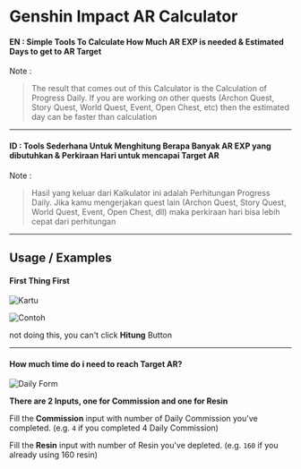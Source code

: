 # Genshin Impact AR Calculator

#### EN : Simple Tools To Calculate How Much AR EXP is needed & Estimated Days to get to AR Target
Note :
> The result that comes out of this Calculator is the Calculation of Progress Daily. If you are working on other quests (Archon Quest, Story Quest, World Quest, Event, Open Chest, etc) then the estimated day can be faster than calculation
---
#### ID : Tools Sederhana Untuk Menghitung Berapa Banyak AR EXP yang dibutuhkan & Perkiraan Hari untuk mencapai Target AR
Note :
> Hasil yang keluar dari Kalkulator ini adalah Perhitungan Progress Daily. Jika kamu mengerjakan quest lain (Archon Quest, Story Quest, World Quest, Event, Open Chest, dll) maka perkiraan hari bisa lebih cepat dari perhitungan
---
## Usage / Examples

#### First Thing First
![Kartu](https://cdn.discordapp.com/attachments/913761264369541200/1024713841885577299/usage.png)

![Contoh](https://cdn.discordapp.com/attachments/913761264369541200/1024716389581344768/akun.PNG)

not doing this, you can't click **Hitung** Button

---
#### How much time do i need to reach Target AR?

![Daily Form](https://cdn.discordapp.com/attachments/913761264369541200/1024717395006341261/daily.PNG)

**There are 2 Inputs, one for Commission and one for Resin**

Fill the **Commission** input with number of Daily Commission you've completed. (e.g. `4` if you completed 4 Daily Commission)

Fill the **Resin** input with number of Resin you've depleted. (e.g. `160` if you already using 160 resin)
